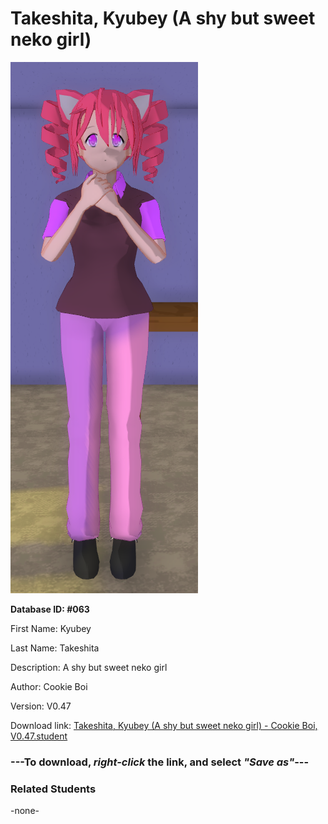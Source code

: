 # Takeshita, Kyubey (A shy but sweet neko girl)

<img src="Files/Takeshita, Kyubey (A shy but sweet neko girl).png" title="Takeshita, Kyubey (A shy but sweet neko girl) - Cookie Boi, V0.47">

**Database ID: #063**

First Name: Kyubey

Last Name: Takeshita

Description: A shy but sweet neko girl

Author: Cookie Boi

Version: V0.47

Download link: <a href="https://raw.githubusercontent.com/Arbiter1223/Daigaku-Gurashi-Custom-Students/master/Students/Files/Takeshita%2C%20Kyubey%20(A%20shy%20but%20sweet%20neko%20girl)%20-%20Cookie%20Boi%2C%20V0.47.student">Takeshita, Kyubey (A shy but sweet neko girl) - Cookie Boi, V0.47.student</a>

### ---**To download, _right-click_ the link, and select _"Save as"_**---

### Related Students

-none-
